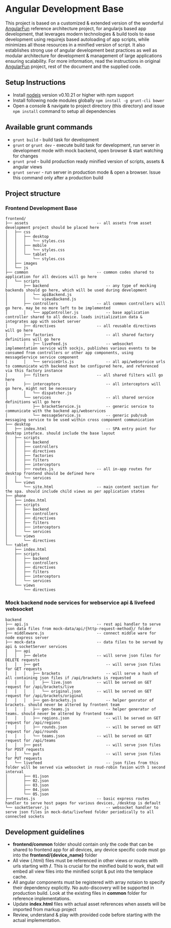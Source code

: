 # Angular Development Base

This project is based on a customized & extended version of the wonderful [AngularFun](https://github.com/CaryLandholt/AngularFun) reference architecture project, for angularjs based app development, that leverages modern technologies & build tools to ease development using requirejs based autoloading of app scripts, while minimizes all those resources in a minified version of script. It also establishes strong use of angular development best practices as well as modular architecture for development & management of large applications ensuring scalability. For more information, read the instructions in original [AngularFun](https://github.com/CaryLandholt/AngularFun) project, rest of the document and the supplied code.

## Setup Instructions

* Install [nodejs](http://nodejs.org/download/) version v0.10.21 or higher with npm support
* Install following node modules globally ```npm install -g grunt-cli bower```
* Open a console & navigate to project directory (this directory) and issue ``` npm install ``` command to setup all dependencies

## Available grunt commands

* ```grunt build``` - build task for development
* ```grunt``` or ```grunt dev``` - execute build task for development, run server in development mode with mock backend, open browser & start watching for changes
* ```grunt prod``` - build production ready minified version of scripts, assets & angular views
* ```grunt server``` - run server in production mode & open a browser. Issue this command only after a production build

## Project structure

### Frontend Development Base

```
frontend/
├── assets 								-- all assets from asset development project should be placed here
│   ├── css
│   │   ├── desktop
│   │   │   └── styles.css
│   │   ├── mobile
│   │   │   └── styles.css
│   │   └── tablet
│   │       └── styles.css
│   ├── images
│   └── js
├── common 								-- common codes shared to application for all devices will go here
│   └── scripts
│       ├── backend 						-- any type of mocking backends should go here, which will be used during development
│       │   └── apiBackend.js
│   	│   └── viewsBackend.js
│       ├── controllers					-- all common controllers will go here. may be no more left to be implemented
│       │   └── appController.js 			-- base application controller shared to all device. loads initialization data & integrates app with socket server
│       ├── directives					-- all reusable directives will go here
│       ├── factories						-- all shared factory definitions will go here
│       │   ├── liveFeed.js  				-- websocket implementation service with sockjs, publishes various events to be consumed from controllers or other app components, using messageService service component
│       │   └── serviceUrls.js   			-- all api/webservice urls to communicate with backend must be configured here, and referenced via this factory instance
│       ├── filters						-- all shared filters will go here
│       ├── interceptors					-- all interceptors will go here, might not be necessary
│       │   └── dispatcher.js
│       └── services						-- all shared service definitions will go here
│           ├── bracketService.js    		-- generic service to communicate with the backend api/webservices
│           └── messageService.js    		-- generic pub/sub messaging service to be used within cross component communication
├── desktop
│   ├── index.html  						-- SPA entry point for desktop inteface. should include the base layout
│   ├── scripts
│   │   ├── backend
│   │   ├── controllers
│   │   ├── directives
│   │   ├── factories
│   │   ├── filters
│   │   ├── interceptors
│   │   ├── routes.js 					-- all in-app routes for desktop frontend should be defined here
│   │   └── services
│   └── views
│       └── site.html 					-- main content section for the spa. should include child views as per application states
├── phone
│   ├── index.html
│   ├── scripts
│   │   ├── backend
│   │   ├── controllers
│   │   ├── directives
│   │   ├── filters
│   │   ├── interceptors
│   │   └── services
│   └── views
│       └── directives
└── tablet
    ├── index.html
    ├── scripts
    │   ├── backend
    │   ├── controllers
    │   ├── directives
    │   ├── filters
    │   ├── interceptors
    │   └── services
    └── views
        └── directives
```


### Mock backend node services for webservice api & livefeed websocket

```
backend
├── api.js 								-- rest api handler to serve json data files from mock-data/api/{http-request-method}/ folder
├── middleware.js 						-- connect middle ware for node express server
├── mock-data 							-- data files to be served by api & socketServer services
│   ├── api
│   │   ├── delete 						-- will serve json files for DELETE requests
│   │   ├── get 							-- will serve json files for GET requests
│   │   │   ├── brackets 					-- will serve a hash of all containing json files if /api/brackets is requested
│   │   │   │   ├── live.json 			-- will be served on GET request for /api/brackets/live 
│   │   │   │   └── original.json 		-- will be served on GET request for /api/brackets/original
│   │   │   ├── gen-brackets.js 			-- helper genrator of brackets. should never be altered by frontent team
│   │   │   ├── gen-teams.js 				-- helper generator of teams. should never be altered by frontend team
│   │   │   ├── regions.json 				-- will be served on GET request for /api/regions
│   │   │   ├── rounds.json 				-- will be served on GET request for /api/rounds
│   │   │   └── teams.json 				-- will be served on GET request for /api/teams
│   │   ├── post 							-- will serve json files for POST requests
│   │   └── put 							-- will serve json files for PUT requests
│   └── livefeed 							-- json files from this folder will be served via websocket in roud-robin fasion with 1 second interval
│       ├── 01.json
│       ├── 02.json
│       ├── 03.json
│       ├── 04.json
│       └── 05.json
├── routes.js 							-- basic express routes handler to serve host pages for various devices, /desktop is default
└── socketServer.js 						-- websocket handler to serve json files in mock-data/livefeed folder periodically to all connected sockets
```

## Development guidelines

* **frontend/common** folder should contain only the code that can be shared to frontend app for all devices, any device specific code must go into the **frontend/{device_name}** folder
* All view (.html) files must be referenced in other views or routes with urls starting with **/**. This is crucial for the minified build to work, that will embed all view files into the minified script & put into the templace cache.
* All angular components must be registered with array notaion to specify their dependency explicitly. No auto-discovery will be supported in production build. Look at the existing files in **common** folder for reference implementations.
* Update **index.html** files with actual asset references when assets will be imported from markup project
* Review, understand & play with provided code before starting with the actual implementation.
